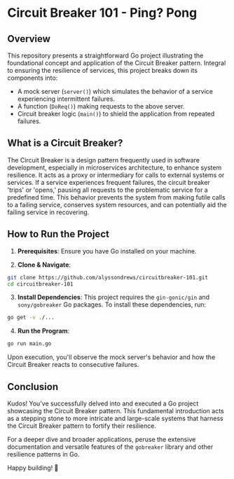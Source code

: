 # Circuit Breaker 101 - Ping? Pong

## Overview

This repository presents a straightforward Go project illustrating the foundational concept and application of the Circuit Breaker pattern. Integral to ensuring the resilience of services, this project breaks down its components into:
- A mock server (`server()`) which simulates the behavior of a service experiencing intermittent failures.
- A function (`DoReq()`) making requests to the above server.
- Circuit breaker logic (`main()`) to shield the application from repeated failures.

## What is a Circuit Breaker?

The Circuit Breaker is a design pattern frequently used in software development, especially in microservices architecture, to enhance system resilience. It acts as a proxy or intermediary for calls to external systems or services. If a service experiences frequent failures, the circuit breaker 'trips' or 'opens,' pausing all requests to the problematic service for a predefined time. This behavior prevents the system from making futile calls to a failing service, conserves system resources, and can potentially aid the failing service in recovering.

## How to Run the Project

1. **Prerequisites**: Ensure you have Go installed on your machine.

2. **Clone & Navigate**:
```bash
git clone https://github.com/alyssondrews/circuitbreaker-101.git
cd circuitbreaker-101
```

3. **Install Dependencies**:
   This project requires the `gin-gonic/gin` and `sony/gobreaker` Go packages. To install these dependencies, run:
```bash
go get -v ./...
```

4. **Run the Program**:
```bash
go run main.go
```

Upon execution, you'll observe the mock server's behavior and how the Circuit Breaker reacts to consecutive failures.

## Conclusion

Kudos! You've successfully delved into and executed a Go project showcasing the Circuit Breaker pattern. This fundamental introduction acts as a stepping stone to more intricate and large-scale systems that harness the Circuit Breaker pattern to fortify their resilience.

For a deeper dive and broader applications, peruse the extensive documentation and versatile features of the `gobreaker` library and other resilience patterns in Go.

Happy building! 🚀
